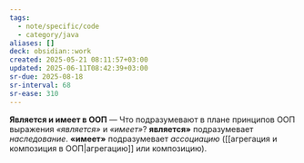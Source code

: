 ```yaml
---
tags:
  - note/specific/code
  - category/java
aliases: []
deck: obsidian::work
created: 2025-05-21 08:11:57+03:00
updated: 2025-06-11T08:42:39+03:00
sr-due: 2025-08-18
sr-interval: 68
sr-ease: 310
---
```


**Является и имеет в ООП**
—
Что подразумевают в плане принципов ООП выражения _«является»_ и _«имеет»_? **является»** подразумевает _наследование_. **«имеет»** подразумевает _ассоциацию_ ([[агрегация и композиция в ООП|агрегацию]] или композицию).
